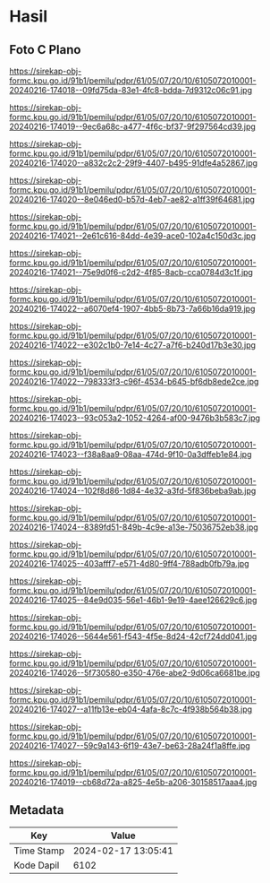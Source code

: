# Hasil

## Foto C Plano

https://sirekap-obj-formc.kpu.go.id/91b1/pemilu/pdpr/61/05/07/20/10/6105072010001-20240216-174018--09fd75da-83e1-4fc8-bdda-7d9312c06c91.jpg

https://sirekap-obj-formc.kpu.go.id/91b1/pemilu/pdpr/61/05/07/20/10/6105072010001-20240216-174019--9ec6a68c-a477-4f6c-bf37-9f297564cd39.jpg

https://sirekap-obj-formc.kpu.go.id/91b1/pemilu/pdpr/61/05/07/20/10/6105072010001-20240216-174020--a832c2c2-29f9-4407-b495-91dfe4a52867.jpg

https://sirekap-obj-formc.kpu.go.id/91b1/pemilu/pdpr/61/05/07/20/10/6105072010001-20240216-174020--8e046ed0-b57d-4eb7-ae82-a1ff39f64681.jpg

https://sirekap-obj-formc.kpu.go.id/91b1/pemilu/pdpr/61/05/07/20/10/6105072010001-20240216-174021--2e61c616-84dd-4e39-ace0-102a4c150d3c.jpg

https://sirekap-obj-formc.kpu.go.id/91b1/pemilu/pdpr/61/05/07/20/10/6105072010001-20240216-174021--75e9d0f6-c2d2-4f85-8acb-cca0784d3c1f.jpg

https://sirekap-obj-formc.kpu.go.id/91b1/pemilu/pdpr/61/05/07/20/10/6105072010001-20240216-174022--a6070ef4-1907-4bb5-8b73-7a66b16da919.jpg

https://sirekap-obj-formc.kpu.go.id/91b1/pemilu/pdpr/61/05/07/20/10/6105072010001-20240216-174022--e302c1b0-7e14-4c27-a7f6-b240d17b3e30.jpg

https://sirekap-obj-formc.kpu.go.id/91b1/pemilu/pdpr/61/05/07/20/10/6105072010001-20240216-174022--798333f3-c96f-4534-b645-bf6db8ede2ce.jpg

https://sirekap-obj-formc.kpu.go.id/91b1/pemilu/pdpr/61/05/07/20/10/6105072010001-20240216-174023--93c053a2-1052-4264-af00-9476b3b583c7.jpg

https://sirekap-obj-formc.kpu.go.id/91b1/pemilu/pdpr/61/05/07/20/10/6105072010001-20240216-174023--f38a8aa9-08aa-474d-9f10-0a3dffeb1e84.jpg

https://sirekap-obj-formc.kpu.go.id/91b1/pemilu/pdpr/61/05/07/20/10/6105072010001-20240216-174024--102f8d86-1d84-4e32-a3fd-5f836beba9ab.jpg

https://sirekap-obj-formc.kpu.go.id/91b1/pemilu/pdpr/61/05/07/20/10/6105072010001-20240216-174024--8389fd51-849b-4c9e-a13e-75036752eb38.jpg

https://sirekap-obj-formc.kpu.go.id/91b1/pemilu/pdpr/61/05/07/20/10/6105072010001-20240216-174025--403afff7-e571-4d80-9ff4-788adb0fb79a.jpg

https://sirekap-obj-formc.kpu.go.id/91b1/pemilu/pdpr/61/05/07/20/10/6105072010001-20240216-174025--84e9d035-56e1-46b1-9e19-4aee126629c6.jpg

https://sirekap-obj-formc.kpu.go.id/91b1/pemilu/pdpr/61/05/07/20/10/6105072010001-20240216-174026--5644e561-f543-4f5e-8d24-42cf724dd041.jpg

https://sirekap-obj-formc.kpu.go.id/91b1/pemilu/pdpr/61/05/07/20/10/6105072010001-20240216-174026--5f730580-e350-476e-abe2-9d06ca6681be.jpg

https://sirekap-obj-formc.kpu.go.id/91b1/pemilu/pdpr/61/05/07/20/10/6105072010001-20240216-174027--a11fb13e-eb04-4afa-8c7c-4f938b564b38.jpg

https://sirekap-obj-formc.kpu.go.id/91b1/pemilu/pdpr/61/05/07/20/10/6105072010001-20240216-174027--59c9a143-6f19-43e7-be63-28a24f1a8ffe.jpg

https://sirekap-obj-formc.kpu.go.id/91b1/pemilu/pdpr/61/05/07/20/10/6105072010001-20240216-174019--cb68d72a-a825-4e5b-a206-30158517aaa4.jpg


## Metadata

| Key        | Value               |
| ---------- | ------------------- |
| Time Stamp | 2024-02-17 13:05:41 |
| Kode Dapil | 6102                |



